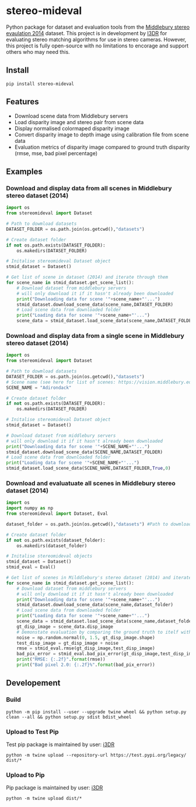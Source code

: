 # stereo-mideval
Python package for dataset and evaluation tools from the [Middlebury stereo evaulation 2014](https://vision.middlebury.edu/stereo/data/scenes2014/) dataset.
This project is in development by [I3DR](https://i3drobotics.com/) for evaluating stereo matching algorithms for use in stereo cameras. However, this project is fully open-source with no limitations to encorage and support others who may need this. 

## Install
```
pip install stereo-mideval
```

## Features
- Download scene data from Middlebury servers
- Load disparity image and stereo pair from scene data
- Display normalised colormaped disparity image
- Convert disparity image to depth image using calibration file from scene data
- Evaluation metrics of disparity image compared to ground truth disparity (rmse, mse, bad pixel percentage)

## Examples
### Download and display data from all scenes in Middlebury stereo dataset (2014)
```python
import os
from stereomideval import Dataset

# Path to dowmload datasets
DATASET_FOLDER = os.path.join(os.getcwd(),"datasets")

# Create dataset folder
if not os.path.exists(DATASET_FOLDER):
    os.makedirs(DATASET_FOLDER)

# Initalise stereomideval Dataset object
stmid_dataset = Dataset()

# Get list of scene in dataset (2014) and iterate through them
for scene_name in stmid_dataset.get_scene_list():
    # Download dataset from middlebury servers
    # will only download it if it hasn't already been downloaded
    print("Downloading data for scene '"+scene_name+"'...")
    stmid_dataset.download_scene_data(scene_name,DATASET_FOLDER)
    # Load scene data from downloaded folder
    print("Loading data for scene '"+scene_name+"'...")
    scene_data = stmid_dataset.load_scene_data(scene_name,DATASET_FOLDER,True)
```

### Download and display data from a single scene in Middlebury stereo dataset (2014)
```python
import os
from stereomideval import Dataset

# Path to dowmload datasets
DATASET_FOLDER = os.path.join(os.getcwd(),"datasets")
# Scene name (see here for list of scenes: https://vision.middlebury.edu/stereo/data/scenes2014/)
SCENE_NAME = "Adirondack"

# Create dataset folder
if not os.path.exists(DATASET_FOLDER):
    os.makedirs(DATASET_FOLDER)

# Initalise stereomideval Dataset object
stmid_dataset = Dataset()

# Download dataset from middlebury servers
# will only download it if it hasn't already been downloaded
print("Downloading data for scene '"+SCENE_NAME+"'...")
stmid_dataset.download_scene_data(SCENE_NAME,DATASET_FOLDER)
# Load scene data from downloaded folder
print("Loading data for scene '"+SCENE_NAME+"'...")
stmid_dataset.load_scene_data(SCENE_NAME,DATASET_FOLDER,True,0)
```

### Download and evaluatuate all scenes in Middlebury stereo dataset (2014)
```python
import os
import numpy as np
from stereomideval import Dataset, Eval

dataset_folder = os.path.join(os.getcwd(),"datasets") #Path to dowmload datasets

# Create dataset folder
if not os.path.exists(dataset_folder):
    os.makedirs(dataset_folder)

# Initalise stereomideval objects
stmid_dataset = Dataset()
stmid_eval = Eval()

# Get list of scenes in Milddlebury's stereo dataset (2014) and iterate through them
for scene_name in stmid_dataset.get_scene_list():
    # Download dataset from middlebury servers
    # will only download it if it hasn't already been downloaded
    print("Downloading data for scene '"+scene_name+"'...")
    stmid_dataset.download_scene_data(scene_name,dataset_folder)
    # Load scene data from downloaded folder
    print("Loading data for scene '"+scene_name+"'...")
    scene_data = stmid_dataset.load_scene_data(scene_name,dataset_folder,True,1)
    gt_disp_image = scene_data.disp_image
    # Demonstate evaluation by comparing the ground truth to itelf with a bit of noise
    noise = np.random.normal(0, 1.5, gt_disp_image.shape)
    test_disp_image = gt_disp_image + noise
    rmse = stmid_eval.rmse(gt_disp_image,test_disp_image)
    bad_pix_error = stmid_eval.bad_pix_error(gt_disp_image,test_disp_image)
    print("RMSE: {:.2f}".format(rmse))
    print("Bad pixel 2.0: {:.2f}%".format(bad_pix_error))
```

## Developement

### Build
```
python -m pip install --user --upgrade twine wheel && python setup.py clean --all && python setup.py sdist bdist_wheel
```

### Upload to Test Pip
Test pip package is maintained by user: [i3DR](https://pypi.org/user/i3DR/)
```
python -m twine upload --repository-url https://test.pypi.org/legacy/ dist/*
```

### Upload to Pip
Pip package is maintained by user: [i3DR](https://pypi.org/user/i3DR/)
```
python -m twine upload dist/*
```